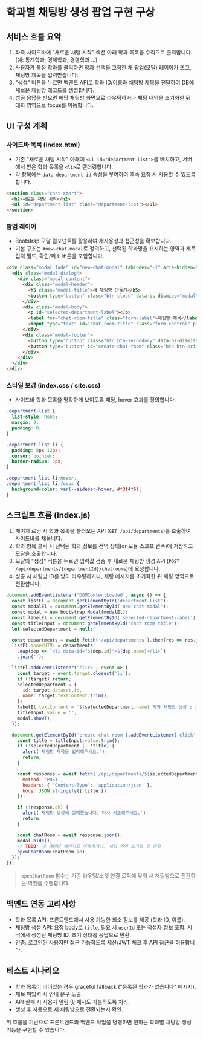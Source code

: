 # 학과별 채팅방 생성 팝업 구현 구상

## 서비스 흐름 요약
1. 좌측 사이드바에 "새로운 채팅 시작" 섹션 아래 학과 목록을 수직으로 출력합니다. (예: 통계학과, 경제학과, 경영학과 …)
2. 사용자가 특정 학과를 클릭하면 학과 선택을 고정한 채 팝업(모달) 레이어가 뜨고, 채팅방 제목을 입력받습니다.
3. "생성" 버튼을 누르면 백엔드 API로 학과 ID/이름과 채팅방 제목을 전달하여 DB에 새로운 채팅방 레코드를 생성합니다.
4. 성공 응답을 받으면 해당 채팅방 화면으로 라우팅하거나 채팅 내역을 초기화한 뒤 대화 영역으로 focus를 이동합니다.

## UI 구성 계획
### 사이드바 목록 (index.html)
- 기존 "새로운 채팅 시작" 아래에 `<ul id="department-list">`를 배치하고, 서버에서 받은 학과 목록을 `<li>`로 렌더링합니다.
- 각 항목에는 `data-department-id` 속성을 부여하여 후속 요청 시 사용할 수 있도록 합니다.

```html
<section class="chat-start">
  <h2>새로운 채팅 시작</h2>
  <ul id="department-list" class="department-list"></ul>
</section>
```

### 팝업 레이어
- Bootstrap 모달 컴포넌트를 활용하여 재사용성과 접근성을 확보합니다.
- 기본 구조는 `#new-chat-modal`로 정의하고, 선택된 학과명을 표시하는 영역과 제목 입력 필드, 확인/취소 버튼을 포함합니다.

```html
<div class="modal fade" id="new-chat-modal" tabindex="-1" aria-hidden="true">
  <div class="modal-dialog">
    <div class="modal-content">
      <div class="modal-header">
        <h5 class="modal-title">새 채팅방 만들기</h5>
        <button type="button" class="btn-close" data-bs-dismiss="modal" aria-label="닫기"></button>
      </div>
      <div class="modal-body">
        <p id="selected-department-label"></p>
        <label for="chat-room-title" class="form-label">채팅방 제목</label>
        <input type="text" id="chat-room-title" class="form-control" placeholder="예: 2024-1 통계학과 상담" required />
      </div>
      <div class="modal-footer">
        <button type="button" class="btn btn-secondary" data-bs-dismiss="modal">취소</button>
        <button type="button" id="create-chat-room" class="btn btn-primary">생성</button>
      </div>
    </div>
  </div>
</div>
```

### 스타일 보강 (index.css / site.css)
- 사이드바 학과 목록을 명확하게 보이도록 패딩, hover 효과를 정의합니다.

```css
.department-list {
  list-style: none;
  margin: 0;
  padding: 0;
}

.department-list li {
  padding: 8px 12px;
  cursor: pointer;
  border-radius: 6px;
}

.department-list li:hover,
.department-list li:focus {
  background-color: var(--sidebar-hover, #f3f4f6);
}
```

## 스크립트 흐름 (index.js)
1. 페이지 로딩 시 학과 목록을 불러오는 API (`GET /api/departments`)를 호출하여 사이드바를 채웁니다.
2. 학과 항목 클릭 시 선택된 학과 정보를 전역 상태(or 모듈 스코프 변수)에 저장하고 모달을 호출합니다.
3. 모달의 "생성" 버튼을 누르면 입력값 검증 후 새로운 채팅방 생성 API (`POST /api/departments/{departmentId}/chatrooms`)에 요청합니다.
4. 성공 시 채팅방 ID를 받아 라우팅하거나, 채팅 메시지를 초기화한 뒤 채팅 영역으로 전환합니다.

```javascript
document.addEventListener('DOMContentLoaded', async () => {
  const listEl = document.getElementById('department-list');
  const modalEl = document.getElementById('new-chat-modal');
  const modal = new bootstrap.Modal(modalEl);
  const labelEl = document.getElementById('selected-department-label');
  const titleInput = document.getElementById('chat-room-title');
  let selectedDepartment = null;

  const departments = await fetch('/api/departments').then(res => res.json());
  listEl.innerHTML = departments
    .map(dep => `<li data-id="${dep.id}">${dep.name}</li>`) 
    .join('');

  listEl.addEventListener('click', event => {
    const target = event.target.closest('li');
    if (!target) return;
    selectedDepartment = {
      id: target.dataset.id,
      name: target.textContent.trim(),
    };
    labelEl.textContent = `${selectedDepartment.name} 학과 채팅방 생성`; // 선택된 학과 노출
    titleInput.value = '';
    modal.show();
  });

  document.getElementById('create-chat-room').addEventListener('click', async () => {
    const title = titleInput.value.trim();
    if (!selectedDepartment || !title) {
      alert('채팅방 제목을 입력해주세요.');
      return;
    }

    const response = await fetch(`/api/departments/${selectedDepartment.id}/chatrooms`, {
      method: 'POST',
      headers: { 'Content-Type': 'application/json' },
      body: JSON.stringify({ title }),
    });

    if (!response.ok) {
      alert('채팅방 생성에 실패했습니다. 다시 시도해주세요.');
      return;
    }

    const chatRoom = await response.json();
    modal.hide();
    // TODO: 새 채팅방 페이지로 이동하거나, 채팅 영역 초기화 후 연결
    openChatRoom(chatRoom.id);
  });
});
```

> `openChatRoom` 함수는 기존 라우팅/소켓 연결 로직에 맞춰 새 채팅방으로 전환하는 역할을 수행합니다.

## 백엔드 연동 고려사항
- 학과 목록 API: 프론트엔드에서 사용 가능한 최소 정보를 제공 (학과 ID, 이름).
- 채팅방 생성 API: 요청 body로 `title`, 필요 시 `userId` 또는 작성자 정보 포함. 서버에서 생성된 채팅방 ID, 초기 상태를 응답으로 반환.
- 인증: 로그인된 사용자만 접근 가능하도록 세션/JWT 체크 후 API 접근을 허용합니다.

## 테스트 시나리오
- 학과 목록이 비어있는 경우 graceful fallback ("등록된 학과가 없습니다" 메시지).
- 제목 미입력 시 안내 문구 노출.
- API 실패 시 사용자 알림 및 재시도 가능하도록 처리.
- 생성 후 자동으로 새 채팅방으로 전환되는지 확인.

위 흐름을 기반으로 프론트엔드와 백엔드 작업을 병행하면 원하는 학과별 채팅방 생성 기능을 구현할 수 있습니다.
